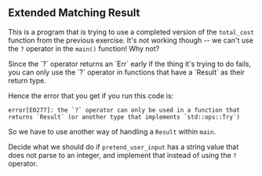 ## Extended Matching Result

This is a program that is trying to use a completed version of the `total_cost` function from the previous exercise.
It's not working though -- we can't use the `?` operator in the `main()` function! Why not?

<div class="hint">
  Since the `?` operator returns an `Err` early if the thing it's trying to do fails, you can only use the `?` operator in functions that have a `Result` as their return type.

  Hence the error that you get if you run this code is:

  ```
  error[E0277]: the `?` operator can only be used in a function that returns `Result` (or another type that implements `std::ops::Try`)
  ```

  So we have to use another way of handling a `Result` within `main`.

  Decide what we should do if `pretend_user_input` has a string value that does not parse to an integer, and implement that instead of using the `?` operator.
</div>
